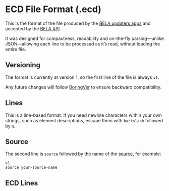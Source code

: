 # ECD File Format (.ecd)

This is the format of the file produced by the [BELA updaters apps](/CodeSynchronization.md#2-run-the-bela-updater-docker-app-for-your-language) and accepted by the [BELA API](/API.md).

It was designed for compactness, readability and on-the-fly parsing—unlike JSON—allowing each line to be processed as it’s read, without loading the entire file.

## Versioning

The format is currently at version 1, so the first line of the file is always `v1`.

Any future changes will follow [BoringVer](https://medium.com/@klauswuestefeld/boringver-ad84d272a380) to ensure backward compatibility.

## Lines

This is a line-based format. If you need newline characters within your own strings, such as element descriptions, escape them with `backslash` followed by `n`.

## Source

The second line is `source` followed by the name of the [source](/Concepts.md#sources), for example:

```
v1
source your-source-name 
```

## ECD Lines

